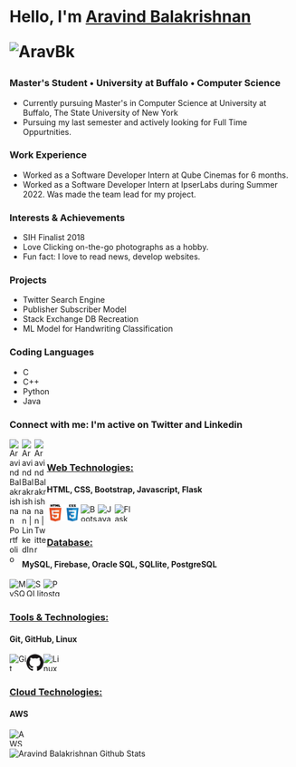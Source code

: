 <!-- ### Hi there 👋 -->

<!--
**AravBk/AravBk** is a ✨ _special_ ✨ repository because its `README.md` (this file) appears on your GitHub profile.

Here are some ideas to get you started:

- 🔭 I’m currently working on ...
- 🌱 I’m currently learning ...
- 👯 I’m looking to collaborate on ...
- 🤔 I’m looking for help with ...
- 💬 Ask me about ...
- 📫 How to reach me: ...
- 😄 Pronouns: ...
- ⚡ Fun fact: ...
-->


<h1>Hello, I'm <a href="https://aravindbalakrishnan.com/">Aravind Balakrishnan</a>
<!-- <img src="https://raw.githubusercontent.com/ABSphreak/ABSphreak/master/gifs/Hi.gif" width="30px"></h1> -->

<p align="left"> <img src="https://komarev.com/ghpvc/?username=AravBk&label=Views&color=blue&style=flat" alt="AravBk" /> </p>

### Master's Student • University at Buffalo • Computer Science
- Currently pursuing Master's in Computer Science at University at Buffalo, The State University of New York
- Pursuing my last semester and actively looking for Full Time Oppurtnities.

### Work Experience
 
- Worked as a Software Developer Intern at Qube Cinemas for 6 months.
- Worked as a Software Developer Intern at IpserLabs during Summer 2022. Was made the team lead for my project.
  
### Interests & Achievements
  
- SIH Finalist 2018
- Love Clicking on-the-go photographs as a hobby.
- Fun fact: I love to read news, develop websites.
  
### Projects
  
- Twitter Search Engine
- Publisher Subscriber Model
- Stack Exchange DB Recreation
- ML Model for Handwriting Classification
  
### Coding Languages

- C
- C++
- Python
- Java

### Connect with me: I'm active on Twitter and Linkedin

[<img align="left" alt="Aravind Balakrishnan Portfolio" width="22px" src="https://cdn-icons-png.flaticon.com/512/3884/3884864.png" />][website]
[<img align="left" alt="Aravind Balakrishnan | LinkedIn" width="22px" src="https://cdn-icons-png.flaticon.com/512/174/174857.png" />][linkedin]
[<img align="left" alt="Aravind Balakrishnan | Twitter" width="22px" src="https://cdn-icons-png.flaticon.com/512/733/733579.png" />][twitter]

[website]: https://aravindbalakrishnan.com/
[twitter]: https://twitter.com/AravBk
[linkedin]: https://www.linkedin.com/in/aravindbalakrishnan/
<br />



### <ins> Web Technologies: </ins>
#### HTML, CSS, Bootstrap, Javascript, Flask
<img align="left" height="30" width="30" alt="HTML5" src="https://raw.githubusercontent.com/github/explore/80688e429a7d4ef2fca1e82350fe8e3517d3494d/topics/html/html.png" />
<img align="left" height="30" width="30" alt="CSS3" src="https://raw.githubusercontent.com/github/explore/80688e429a7d4ef2fca1e82350fe8e3517d3494d/topics/css/css.png" />
<img align="left" height="30" width="30" alt="Bootstrap" src="https://cdn-icons-png.flaticon.com/512/5968/5968672.png" />
<img align="left" height="30" width="30" alt="Javascript" src="https://cdn-icons-png.flaticon.com/512/5968/5968292.png" />
<img align="left" height="30" width="30" alt="Flask" src="https://iconscout.com/icon/flask-51" />
<br />
<br />

### <ins> Database: </ins>
#### MySQL, Firebase, Oracle SQL, SQLlite, PostgreSQL
<img align="left" height="30" width="30" alt="MySQL"  src="https://cdn-icons-png.flaticon.com/512/5968/5968313.png" />
<img align="left" height="30" width="30" alt="SQLlite" src="https://upload.wikimedia.org/wikipedia/commons/thumb/9/97/Sqlite-square-icon.svg/1200px-Sqlite-square-icon.svg.png" />
<img align="left" height="30" width="30" alt="PostgreSQL" src="https://iconscout.com/icon/postgresql" />
<br />
<br />

### <ins> Tools & Technologies: </ins>
#### Git, GitHub, Linux
<img align="left" height="30" width="30" alt="Git" src="https://cdn-icons-png.flaticon.com/512/2111/2111288.png" />
<img align="left" height="30" width="30" alt="GitHub" src="https://raw.githubusercontent.com/github/explore/78df643247d429f6cc873026c0622819ad797942/topics/github/github.png" />
<img align="left" height="30" width="30" alt="Linux" src="https://cdn-icons-png.flaticon.com/512/226/226772.png" />
<br />
<br />

### <ins> Cloud Technologies: </ins>
#### AWS
<img align="left" height="30" width="30" alt="AWS"  src="https://www.illumina.com/content/dam/illumina-marketing/images/company/doing-business/aws-logo-web-graphic.jpg" />
<br />
<br />


<img alt="Aravind Balakrishnan Github Stats" align = "left" src="https://github-readme-stats.vercel.app/api?username=AravBk&show_icons=true&hide_border=false" />
